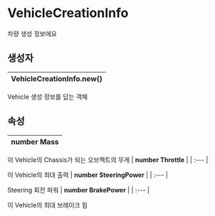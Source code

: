 # **VehicleCreationInfo**


차량 생성 정보에요 
## **생성자**

| **VehicleCreationInfo.new()** |
| :--- |

Vehicle 생성 정보를 답는 객체 
## **속성**

| **number Mass** |
| :--- |

이 Vehicle의 Chassis가 되는 오브젝트의 무게 
| **number Throttle** |
| :--- |

이 Vehicle의 최대 출력 
| **number SteeringPower** |
| :--- |

Steering 회전 파워 
| **number BrakePower** |
| :--- |

이 Vehicle의 최대 브레이크 힘 
